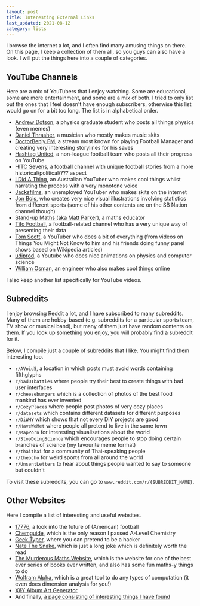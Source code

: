 ```yaml
---
layout: post
title: Interesting External Links
last_updated: 2021-08-12
category: lists
---
```


<!-- This page contains random links to random places. -->

<!-- <br>

# If You Don't Want To Leave This Site

There are a collection of pages on this very website which contain interesting things. Click on the links here to explore more.

{% for post in site.pages %}
{% if post.path contains 'random' %}
- <a href="{{ site.baseurl }}{{ post.url }}">{{ post.title }}</a>
{% endif %}
{% endfor %} -->

<!-- <br>

# The Wild, Wild Internet -->

I browse the internet a lot, and I often find many amusing things on there. On this page, I keep a collection of them all, so you guys can also have a look. I will put the things here into a couple of categories.

## YouTube Channels

Here are a mix of YouTubers that I enjoy watching. Some are educational, some are more entertainment, and some are a mix of both. I tried to only list out the ones that I feel doesn't have enough subscribers, otherwise this list would go on for a bit too long. The list is in alphabetical order.

- <a href="https://www.youtube.com/channel/UCnFmWQbVW_YbqPQZGNuq8sA">Andrew Dotson</a>, a physics graduate student who posts all things physics (even memes)
- <a href="https://www.youtube.com/user/muffinman3000">Daniel Thrasher</a>, a musician who mostly makes music skits
- <a href="https://www.youtube.com/user/DoctorBenjyFM">DoctorBenjy FM</a>, a stream most known for playing Football Manager and creating very interesting storylines for his saves
- <a href="https://www.youtube.com/user/spencerbets">Hashtag United</a>, a non-league football team who posts all their progress on YouTube
- <a href="https://www.youtube.com/channel/UCi9SqUCnW_flgsrl6_PRJFQ">HITC Sevens</a>, a football channel with unique football stories from a more historical/political/??? aspect
- <a href="https://www.youtube.com/channel/UCJLZe_NoiG0hT7QCX_9vmqw">I Did A Thing</a>, an Australian YouTuber who makes cool things whilst narrating the process with a very monotone voice
- <a href="https://www.youtube.com/user/jacksfilms">Jacksfilms</a>, an unemployed YouTuber who makes skits on the internet
- <a href="https://www.youtube.com/user/jonbois">Jon Bois</a>, who creates very nice visual illustrations involving statistics from different sports (some of his other contents are on the SB Nation channel though)
- <a href="https://www.youtube.com/user/standupmaths">Stand-up Maths (aka Matt Parker)</a>, a maths educator
- <a href="https://www.youtube.com/channel/UCGYYNGmyhZ_kwBF_lqqXdAQ">Tifo Football</a>, a football-related channel who has a very unique way of presenting their data
- <a href="https://www.youtube.com/user/enyay">Tom Scott</a>, a YouTuber who does a bit of everything (from videos on Things You Might Not Know to him and his friends doing funny panel shows based on Wikipedia articles)
- <a href="https://www.youtube.com/channel/UCcf4LQogGFtYzPhq05uHE4g">udiprod</a>, a Youtube who does nice animations on physics and computer science
- <a href="https://www.youtube.com/channel/UCfMJ2MchTSW2kWaT0kK94Yw">William Osman</a>, an engineer who also makes cool things online

I also keep another list specifically for YouTube videos.

## Subreddits

I enjoy browsing Reddit a lot, and I have subscribed to many subreddits. Many of them are hobby-based (e.g. subreddits for a particular sports team, TV show or musical band), but many of them just have random contents on them. If you look up something you enjoy, you will probably find a subreddit for it.

Below, I compile just a couple of subreddits that I like. You might find them interesting too.

- `r/AVoid5`, a location in which posts must avoid words containing fifthglyphs
- `r/badUIbattles` where people try their best to create things with bad user interfaces
- `r/cheeseburgers` which is a collection of photos of the best food mankind has ever invented
- `r/CozyPlaces` where people post photos of very cozy places
- `r/datasets` which contains different datasets for different purposes
- `r/DiWHY` which shows that not every DIY projects are good
- `r/HaveWeMet` where people all pretend to live in the same town
- `r/MapPorn` for interesting visualisations about the world
- `r/StopDoingScience` which encourages people to stop doing certain branches of science (my favourite meme format)
- `r/thaithai` for a community of Thai-speaking people
- `r/theocho` for weird sports from all around the world
- `r/UnsentLetters` to hear about things people wanted to say to someone but couldn't

To visit these subreddits, you can go to `www.reddit.com/r/{SUBREDDIT_NAME}`.

## Other Websites

Here I compile a list of interesting and useful websites.

- <a href="https://www.sbnation.com/a/17776-football/chapter-1">17776</a>, a look into the future of (American) football
- <a href="http://www.chemguide.co.uk/">Chemguide</a>, which is the only reason I passed A-Level Chemistry
- <a href="https://geektyper.com/">Geek Typer</a>, where you can pretend to be a hacker
- <a href="https://natethesnake.com/">Nate The Snake</a>, which is just a long joke which is definitely worth the read
- <a href="http://murderousmaths.co.uk/">The Murderous Maths Website</a>, which is the website for one of the best ever series of books ever written, and also has some fun maths-y things to do
- <a href="https://www.wolframalpha.com">Wolfram Alpha</a>, which is a great tool to do any types of computation (it even does dimension analysis for you!)
- <a href="http://ditonus.com/coldcode/">X&Y Album Art Generator</a>
- And finally, <a href="interesting">a page consisting of interesting things I have found</a>
